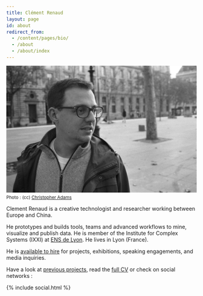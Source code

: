 ```yaml
---
title: Clément Renaud
layout: page
id: about
redirect_from:
  - /content/pages/bio/
  - /about
  - /about/index
---
```


![](/uploads/ClementRenaud_by_ChrisAdams.jpg)
<small style="text-align:right">
  Photo : (cc) [Christopher Adams](http://chris.raysend.com)
</small>

Clement Renaud is a creative technologist and researcher working between Europe and China. 

He prototypes and builds tools, teams and advanced workflows to mine, visualize and publish data. He is member of the Institute for Complex Systems (IXXI) at [ENS de Lyon](https://en.wikipedia.org/wiki/%C3%89cole_normale_sup%C3%A9rieure_de_Lyon). He lives in Lyon (France).

He is [available to hire](mailto:hello@clementrenaud.com) for projects, exhibitions, speaking engagements, and media inquiries.

Have a look at [previous projects](/portfolio), read the [full CV](/cv) or check on social networks :

{% include social.html %}
